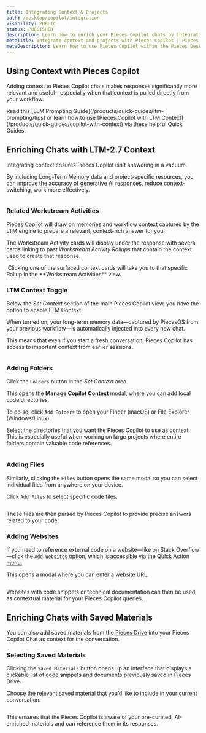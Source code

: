 ```yaml
---
title: Integrating Context & Projects
path: /desktop/copilot/integration
visibility: PUBLIC
status: PUBLISHED
description: Learn how to enrich your Pieces Copilot chats by integrating context—like folders, file, and other saved materials—from your previous tasks and current projects.
metaTitle: Integrate context and projects with Pieces Copilot | Pieces Docs
metaDescription: Learn how to use Pieces Copilot within the Pieces Desktop App, navigate the view, find and start new conversations, add context, and utilize prebuilt chat.
---
```


## Using Context with Pieces Copilot

Adding context to Pieces Copilot chats makes responses significantly more relevant and useful—especially when that context is pulled directly from your workflow.

<Card title="Want to learn more about using LTM Context?" image="/assets/icons/platform_logos/pieces_logo.png">
  Read this [LLM Prompting Guide](/products/quick-guides/ltm-prompting/tips) or learn how to use [Pieces Copilot with LTM Context](/products/quick-guides/copilot-with-context) via these helpful Quick Guides.
</Card>

## Enriching Chats with LTM-2.7 Context

Integrating context ensures Pieces Copilot isn’t answering in a vacuum.

By including Long-Term Memory data and project-specific resources, you can improve the accuracy of generative AI responses, reduce context-switching, work more effectively.

<Image src="https://storage.googleapis.com/hashnode_product_documentation_assets/ltm_27_rework_gifs/pieces_copilot/showing_pfd_ltm_source_gif.gif" alt="" align="center" fullwidth="true" />

### Related Workstream Activities

Pieces Copilot will draw on memories and workflow context captured by the LTM engine to prepare a relevant, context-rich answer for you.

The Workstream Activity cards will display under the response with several cards linking to past *Workstream Activity Rollups* that contain the context used to create that response.

<Image src="https://storage.googleapis.com/hashnode_product_documentation_assets/ltm_27_rework_gifs/pieces_copilot/querying_pieces_copilot.gif" alt="" align="center" fullwidth="true" />

<Callout type="tip">
  Clicking one of the surfaced context cards will take you to that specific Rollup in the **Workstream Activities** view.
</Callout>

### LTM Context Toggle

Below the *Set Context* section of the main Pieces Copilot view, you have the option to enable LTM Context. 

When turned on, your long-term memory data—captured by PiecesOS from your previous workflow—is automatically injected into every new chat.

This means that even if you start a fresh conversation, Pieces Copilot has access to important context from earlier sessions.

<Image src="https://storage.googleapis.com/hashnode_product_documentation_assets/desktop_app_assets/desktop_app_MAIN/new_media/Settings/Additional%20Settings/toggling_ltm.gif" alt="" align="center" fullwidth="true" />

### Adding Folders

Click the `Folders` button in the *Set Context* area.

This opens the **Manage Copilot Context** modal, where you can add local code directories.

To do so, click `Add Folders` to open your Finder (macOS) or File Explorer (Windows/Linux).

Select the directories that you want the Pieces Copilot to use as context. This is especially useful when working on large projects where entire folders contain valuable code references.

<Image src="https://storage.googleapis.com/hashnode_product_documentation_assets/desktop_app_assets/desktop_app_MAIN/new_media/Pieces%20Copilot/Interacting/adding_folder_to_copilot_chat.png" alt="" align="center" fullwidth="true" />

### Adding Files

Similarly, clicking the `Files` button opens the same modal so you can select individual files from anywhere on your device.

Click `Add Files` to select specific code files.

<Image src="https://storage.googleapis.com/hashnode_product_documentation_assets/desktop_app_assets/desktop_app_MAIN/new_media/Pieces%20Copilot/Interacting/add_file_copilot.png" alt="" align="center" fullwidth="true" />

These files are then parsed by Pieces Copilot to provide precise answers related to your code.

### Adding Websites

If you need to reference external code on a website—like on Stack Overflow—click the `Add Websites` option, which is accessible via the [Quick Action menu.](/products/desktop/drive/enrichment-and-metadata#using-the-quick-menu)

This opens a modal where you can enter a website URL.

<Image src="https://storage.googleapis.com/hashnode_product_documentation_assets/desktop_app_assets/desktop_app_MAIN/new_media/Pieces%20Copilot/Context%20%26%20Projects/add_Website.png" alt="" align="center" fullwidth="true" />

Websites with code snippets or technical documentation can then be used as contextual material for your Pieces Copilot queries.

## Enriching Chats with Saved Materials

You can also add saved materials from the [Pieces Drive](/products/desktop/drive) into your Pieces Copilot Chat as context for the conversation.

### Selecting Saved Materials

Clicking the `Saved Materials` button opens up an interface that displays a clickable list of code snippets and documents previously saved in Pieces Drive.

Choose the relevant saved material that you’d like to include in your current conversation.

<Image src="https://storage.googleapis.com/hashnode_product_documentation_assets/desktop_app_assets/desktop_app_MAIN/new_media/Pieces%20Copilot/Interacting/add_snippet_to_copilot.gif" alt="" align="center" fullwidth="true" />

This ensures that the Pieces Copilot is aware of your pre-curated, AI-enriched materials and can reference them in its responses.
